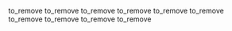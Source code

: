 to_remove
to_remove
to_remove
to_remove
to_remove
to_remove
to_remove
to_remove
to_remove
to_remove
